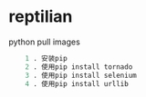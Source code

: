 # reptilian
python pull images

```python
    1 . 安装pip
    2 . 使用pip install tornado
    3 . 使用pip install selenium
    4 . 使用pip install urllib
```